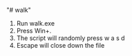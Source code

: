 "# walk" 
1. Run walk.exe
2. Press Win+.
3. The script will randomly press w a s d
4. Escape will close down the file